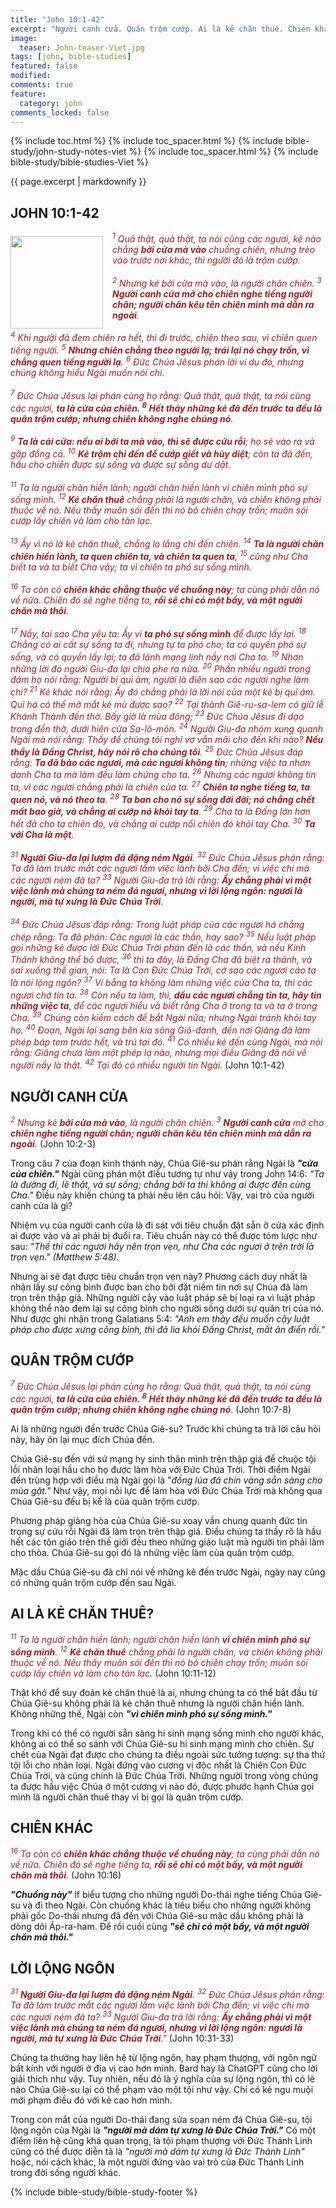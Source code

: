 ```yaml
---
title: "John 10:1-42"
excerpt: "Người canh cửa. Quân trộm cướp. Ai là kẻ chăn thuê. Chiên khác. Lời lộng ngôn."
image:
  teaser: John-teaser-Viet.jpg
tags: [john, bible-studies]
featured: false
modified:
comments: true
feature:
  category: john
comments_locked: false
---
```


{% include toc.html %}
{% include toc_spacer.html %}
{% include bible-study/john-study-notes-viet %}
{% include toc_spacer.html %}
{% include bible-study/bible-studies-Viet %}

{{ page.excerpt | markdownify }}

## JOHN 10:1-42

<div>
<p>
<img alt src="http://vacsf.org/assets/images/John-teaser.jpg" style="border: 0px none; margin: 7px 15px 0px 0px; max-width: 100%; height: 148px; padding: 0px; float: left;">
    <span style="color: rgb(159, 29, 33);"><i>     <sup>1</sup> Quả thật, quả thật, ta nói cùng các ngươi, kẻ nào chẳng <strong>bởi cửa mà vào</strong> chuồng chiên, nhưng trèo vào trước nơi khác, thì người đó là trộm cướp.  <br /><br /><sup>2</sup> Nhưng kẻ bởi cửa mà vào, là người chăn chiên.  <sup>3</sup> <strong>Người canh cửa mở cho chiên nghe tiếng người chăn; người chăn kêu tên chiên mình mà dẫn ra ngoài</strong>.<br /><br />  <sup>4</sup> Khi người đã đem chiên ra hết, thì đi trước, chiên theo sau, vì chiên quen tiếng người.  <sup>5</sup> <strong>Nhưng chiên chẳng theo người lạ; trái lại nó chạy trốn, vì chẳng quen tiếng người lạ</strong>.  <sup>6</sup> Ðức Chúa Jêsus phán lời ví dụ đó, nhưng chúng không hiểu Ngài muốn nói chi.  <br /><br /><sup>7</sup> Ðức Chúa Jêsus lại phán cùng họ rằng: Quả thật, quả thật, ta nói cùng các ngươi, <strong>ta là cửa của chiên.  <sup>8</sup> Hết thảy những kẻ đã đến trước ta đều là quân trộm cướp; nhưng chiên không nghe chúng nó</strong>.  <br /><br /><sup>9</sup> <strong>Ta là cái cửa: nếu ai bởi ta mà vào, thì sẽ được cứu rỗi</strong>; họ sẽ vào ra và gặp đồng cỏ.  <sup>10</sup> <strong>Kẻ trộm chỉ đến để cướp giết và hủy diệt</strong>; còn ta đã đến, hầu cho chiên được sự sống và được sự sống dư dật.  <br /><br /><sup>11</sup> Ta là người chăn hiền lành; người chăn hiền lành vì chiên mình phó sự sống mình.  <sup>12</sup> <strong>Kẻ chăn thuê</strong> chẳng phải là người chăn, và chiên không phải thuộc về nó. Nếu thấy muôn sói đến thì nó bỏ chiên chạy trốn; muôn sói cướp lấy chiên và làm cho tản lạc.  <br /><br /><sup>13</sup> Ấy vì nó là kẻ chăn thuê, chẳng lo lắng chi đến chiên.  <sup>14</sup> <strong>Ta là người chăn chiên hiền lành, ta quen chiên ta, và chiên ta quen ta</strong>,  <sup>15</sup> cũng như Cha biết ta và ta biết Cha vậy; ta vì chiên ta phó sự sống mình.  <br /><br /><sup>16</sup> Ta còn có <strong>chiên khác chẳng thuộc về chuồng này</strong>; ta cùng phải dẫn nó về nữa. Chiên đó sẽ nghe tiếng ta, <strong>rồi sẽ chỉ có một bầy, và một người chăn mà thôi</strong>.  <br /><br /><sup>17</sup> Nầy, tại sao Cha yêu ta: Ấy vì <strong>ta phó sự sống mình</strong> để được lấy lại.  <sup>18</sup> Chẳng có ai cất sự sống ta đi, nhưng tự ta phó cho; ta có quyền phó sự sống, và có quyền lấy lại; ta đã lãnh mạng lịnh nầy nơi Cha ta.  <sup>19</sup> Nhơn những lời đó người Giu-đa lại chia phe ra nữa.  <sup>20</sup> Phần nhiều người trong đám họ nói rằng: Người bị quỉ ám, người là điên sao các ngươi nghe làm chi?  <sup>21</sup> Kẻ khác nói rằng: Ấy đó chẳng phải là lời nói của một kẻ bị quỉ ám. Quỉ há có thể mở mắt kẻ mù được sao?  <sup>22</sup> Tại thành Giê-ru-sa-lem có giữ lễ Khánh Thành đền thờ. Bấy giờ là mùa đông;  <sup>23</sup> Ðức Chúa Jêsus đi dạo trong đền thờ, dưới hiên cửa Sa-lô-môn.  <sup>24</sup> Người Giu-đa nhóm xung quanh Ngài mà nói rằng: Thầy để chúng tôi nghĩ vơ vẫn mãi cho đến khi nào? <strong>Nếu thầy là Ðấng Christ, hãy nói rõ cho chúng tôi</strong>.  <sup>25</sup> Ðức Chúa Jêsus đáp rằng: <strong>Ta đã bảo các ngươi, mà các ngươi không tin</strong>; những việc ta nhơn danh Cha ta mà làm đều làm chứng cho ta.  <sup>26</sup> Nhưng các ngươi không tin ta, vì các ngươi chẳng phải là chiên của ta.  <sup>27</sup> <strong>Chiên ta nghe tiếng ta, ta quen nó, và nó theo ta</strong>.  <sup>28</sup> <strong>Ta ban cho nó sự sống đời đời; nó chẳng chết mất bao giờ, và chẳng ai cướp nó khỏi tay ta</strong>.  <sup>29</sup> Cha ta là Ðấng lớn hơn hết đã cho ta chiên đó, và chẳng ai cướp nổi chiên đó khỏi tay Cha.  <sup>30</sup> <strong>Ta với Cha là một</strong>.  <br /><br /><sup>31</sup> <strong>Người Giu-đa lại lượm đá đặng ném Ngài</strong>. <sup>32</sup> Ðức Chúa Jêsus phán rằng: Ta đã làm trước mắt các ngươi lắm việc lành bởi Cha đến; vì việc chi mà các ngươi ném đã ta?  <sup>33</sup> Người Giu-đa trả lời rằng: <strong>Ấy chẳng phải vì một việc lành mà chúng ta ném đá ngươi, nhưng vì lời lộng ngôn: ngươi là người, mà tự xưng là Ðức Chúa Trời</strong>.  <br /><br /><sup>34</sup> Ðức Chúa Jêsus đáp rằng: Trong luật pháp của các ngươi há chẳng chép rằng: Ta đã phán: Các ngươi là các thần, hay sao?  <sup>35</sup> Nếu luật pháp gọi những kẻ được lời Ðức Chúa Trời phán đến là các thần, và nếu Kinh Thánh không thể bỏ được,  <sup>36</sup> thì ta đây, là Ðấng Cha đã biệt ra thánh, và sai xuống thế gian, nói: Ta là Con Ðức Chúa Trời, cớ sao các ngươi cáo ta là nói lộng ngôn?  <sup>37</sup> Ví bằng ta không làm những việc của Cha ta, thì các ngươi chớ tin ta.  <sup>38</sup> Còn nếu ta làm, thì, <strong>dầu các ngươi chẳng tin ta, hãy tin những việc ta</strong>, để các ngươi hiểu và biết rằng Cha ở trong ta và ta ở trong Cha.  <sup>39</sup> Chúng còn kiếm cách để bắt Ngài nữa; nhưng Ngài tránh khỏi tay họ.  <sup>40</sup> Ðoạn, Ngài lại sang bên kia sông Giô-đanh, đến nơi Giăng đã làm phép báp tem trước hết, và trú tại đó.  <sup>41</sup> Có nhiều kẻ đến cùng Ngài, mà nói rằng: Giăng chưa làm một phép lạ nào, nhưng mọi điều Giăng đã nói về người nầy là thật.  <sup>42</sup> Tại đó có nhiều người tin Ngài.</i></span> (John 10:1-42)</p>
</div>


## NGƯỜI CANH CỬA

<span style="color: rgb(159, 29, 33);">
<i><sup>2</sup> Nhưng kẻ <strong>bởi cửa mà vào</strong>, là người chăn chiên.  <sup>3</sup> <strong>Người canh cửa</strong> mở cho <strong>chiên nghe tiếng người chăn; người chăn kêu tên chiên mình mà dẫn ra ngoài</strong>.</i></span> (John 10:2-3)

Trong câu 7 của đoạn kinh thánh này, Chúa Giê-su phán rằng Ngài là ***"cửa của chiên."*** Ngài cũng phán một điều tương tự như vậy trong John 14:6: *"Ta là đường đi, lẽ thật, và sự sống; chẳng bởi ta thì không ai được đến cùng Cha."* Điều này khiến chúng ta phải nêu lên câu hỏi: Vậy, vai trò của người canh cửa là gì?

Nhiệm vụ của người canh cửa là đi sát với tiêu chuẩn đặt sẵn ở cửa xác định ai được vào và ai phải bị đuổi ra. Tiêu chuẩn này có thể được tóm lược như sau: *"Thế thì các ngươi hãy nên trọn vẹn, như Cha các ngươi ở trên trời là trọn vẹn." (Matthew 5:48).*

Nhưng ai sẽ đạt được tiêu chuẩn trọn vẹn này? Phương cách duy nhất là nhận lấy sự công bình được ban cho bởi đặt niềm tin nơi sự Chúa đã làm trọn trên thập giá. Những người cậy vào luật pháp sẽ bị loại ra vì luật pháp không thể nào đem lại sự công bình cho người sống dưới sự quản trị của nó. Như được ghi nhận trong Galatians 5:4: *"Anh em thảy đều muốn cậy luật pháp cho được xưng công bình, thì đã lìa khỏi Ðấng Christ, mất ân điển rồi."*

## QUÂN TRỘM CƯỚP

<span style="color: rgb(159, 29, 33);">
<i><sup>7</sup> Ðức Chúa Jêsus lại phán cùng họ rằng: Quả thật, quả thật, ta nói cùng các ngươi, <strong>ta là cửa của chiên.  <sup>8</sup> Hết thảy những kẻ đã đến trước ta đều là quân trộm cướp; nhưng chiên không nghe chúng nó</strong>.</i></span> (John 10:7-8)

Ai là những người đến trước Chúa Giê-su? Trước khi chúng ta trả lời câu hỏi này, hãy ôn lại mục đích Chúa đến.

Chúa Giê-su đến với sứ mạng hy sinh thân mình trên thập giá để chuộc tội lỗi nhân loại hầu cho họ được làm hòa với Đức Chúa Trời. Thời điểm Ngài đến trùng hợp với điều mà Ngài gọi là "*đồng lúa đã chín vàng sẵn sàng cho mùa gặt."* Như vậy, mọi nỗi lực để làm hòa với Đức Chúa Trời mà không qua Chúa Giê-su đều bị kể là của quân trộm cướp.

Phương pháp giảng hòa của Chúa Giê-su xoay vần chung quanh đức tin trong sự cứu rỗi Ngài đã làm trọn trên thập giá. Điều chúng ta thấy rõ là hầu hết các tôn giáo trên thế giới đều theo những giáo luật mà người tin phải làm cho thỏa. Chúa Giê-su gọi đó là những việc làm của quân trộm cướp.

Mặc dầu Chúa Giê-su đã chỉ nói về những kẻ đến trước Ngài, ngày nay cũng có những quân trộm cướp đến sau Ngài.

## AI LÀ KẺ CHĂN THUÊ?

<span style="color: rgb(159, 29, 33);">
<i><sup>11</sup> Ta là người chăn hiền lành; người chăn hiền lành <strong>vì chiên mình phó sự sống mình</strong>.  <sup>12</sup> <strong>Kẻ chăn thuê</strong> chẳng phải là người chăn, và chiên không phải thuộc về nó. Nếu thấy muôn sói đến thì nó bỏ chiên chạy trốn; muôn sói cướp lấy chiên và làm cho tản lạc.  </i></span> (John 10:11-12)

Thật khó để suy đoán kẻ chăn thuê là ai, nhưng chúng ta có thể bắt đầu từ Chúa Giê-su không phải là kẻ chăn thuê nhưng là người chăn hiền lành. Không những thế, Ngài còn ***"vì chiên mình phó sự sống mình."***

Trong khi có thể có người sẵn sàng hi sinh mạng sống mình cho người khác, không ai có thể so sánh với Chúa Giê-su hi sinh mạng mình cho chiên. Sự chết của Ngài đạt được cho chúng ta điều ngoài sức tưởng tượng: sự tha thứ tội lỗi cho nhân loại. Ngài đứng vào cương vị độc nhất là Chiên Con Đức Chúa Trời, và cũng chính là Đức Chúa Trời. Những người trong vòng chúng ta được hầu việc Chúa ở một cương vị nào đó, được phước hạnh Chúa gọi mình là người chăn thuê thay vì bị gọi là quân trộm cướp.

## CHIÊN KHÁC

<span style="color: rgb(159, 29, 33);">
<i><sup>16</sup> Ta còn có <strong>chiên khác chẳng thuộc về chuồng này</strong>; ta cùng phải dẫn nó về nữa. Chiên đó sẽ nghe tiếng ta, <strong>rồi sẽ chỉ có một bầy, và một người chăn mà thôi</strong>.</i></span> (John 10:16)

***"Chuồng này"*** lf biểu tượng cho những người Do-thái nghe tiếng Chúa Giê-su và đi theo Ngài. Còn chuồng khác là tiêu biểu cho những người không phải gốc Do-thái nhưng đã đến với Chúa Giê-su mặc dầu không phải là dòng dõi Áp-ra-ham. Để rồi cuối cùng ***"sẽ chỉ có một bầy, và một người chăn mà thôi."***

## LỜI LỘNG NGÔN

<span style="color: rgb(159, 29, 33);">
<i><sup>31</sup> <strong>Người Giu-đa lại lượm đá đặng ném Ngài</strong>. <sup>32</sup> Ðức Chúa Jêsus phán rằng: Ta đã làm trước mắt các ngươi lắm việc lành bởi Cha đến; vì việc chi mà các ngươi ném đã ta?  <sup>33</sup> Người Giu-đa trả lời rằng: <strong>Ấy chẳng phải vì một việc lành mà chúng ta ném đá ngươi, nhưng vì lời lộng ngôn: ngươi là người, mà tự xưng là Ðức Chúa Trời</strong>."</i></span> (John 10:31-33)

Chúng ta thường hay liên hệ từ lộng ngôn, hay phạm thượng, với ngôn ngữ bất kính với người ở địa vị cao hơn mình. Bard hay là ChatGPT cũng cho lời giải thích như vậy. Tuy nhiên, nếu đó là ý nghĩa của sự lộng ngôn, thì có lẽ nào Chúa Giê-su lại có thể phạm vào một tội như vậy. Chỉ có kẻ ngu muội mới phạm điều đó với kẻ cao hơn mình.

Trong con mắt của người Do-thái đang sửa soạn ném đá Chúa Giê-su, tội lộng ngôn của Ngài là ***"người mà dám tự xưng là Đức Chúa Trời."*** Có một điểm liên hệ cũng khá quan trọng, là tội phạm thượng với Đức Thánh Linh cũng có thể được diễn tả là *"người mà dám tự xưng là Đức Thánh Linh"* hoặc, nói cách khác, là một người đứng vào vai trò của Đức Thánh Linh trong đời sống người khác.

{% include bible-study/bible-study-footer %}

